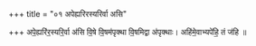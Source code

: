 +++
title = "०१ अपेह्यरिरस्यरिर्वा असि"

+++
अपे॒ह्यरि॑र॒स्यरि॒र्वा अ॑सि वि॒षे वि॒षम॑पृक्था वि॒षमिद्वा अ॑पृक्थाः। अहि॑मे॒वाभ्यपे॑हि॒ तं ज॑हि ॥
